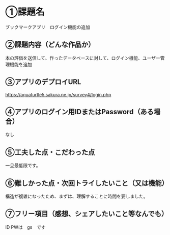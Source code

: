 # ①課題名
ブックマークアプリ　ログイン機能の追加

## ②課題内容（どんな作品か）
本の評価を送信して、作ったデータベースに対して、ログイン機能、ユーザー管理機能を追加

## ③アプリのデプロイURL
https://aquaturtle5.sakura.ne.jp/survey4/login.php

## ④アプリのログイン用IDまたはPassword（ある場合）
なし

## ⑤工夫した点・こだわった点
一旦最低限です。

## ⑥難しかった点・次回トライしたいこと（又は機能）
構造が複雑になったため、まずは、理解することに時間を要しました。

## ⑦フリー項目（感想、シェアしたいこと等なんでも）
ID PWは　gs　です